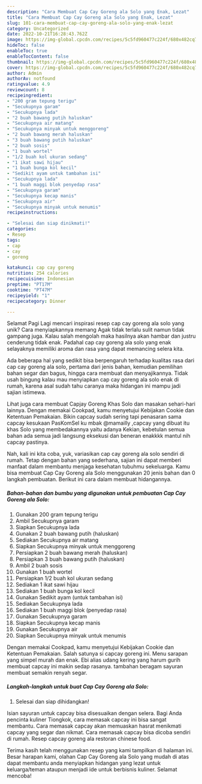 ```yaml
---
description: "Cara Membuat Cap Cay Goreng ala Solo yang Enak, Lezat"
title: "Cara Membuat Cap Cay Goreng ala Solo yang Enak, Lezat"
slug: 101-cara-membuat-cap-cay-goreng-ala-solo-yang-enak-lezat
category: Uncategorized
date: 2022-10-21T16:28:43.762Z
image: https://img-global.cpcdn.com/recipes/5c5fd960477c224f/680x482cq70/cap-cay-goreng-ala-solo-foto-resep-utama.jpg
hideToc: false
enableToc: true
enableTocContent: false
thumbnail: https://img-global.cpcdn.com/recipes/5c5fd960477c224f/680x482cq70/cap-cay-goreng-ala-solo-foto-resep-utama.jpg
cover: https://img-global.cpcdn.com/recipes/5c5fd960477c224f/680x482cq70/cap-cay-goreng-ala-solo-foto-resep-utama.jpg
author: Admin
authorAv: notfound
ratingvalue: 4.9
reviewcount: 8
recipeingredient:
- "200 gram tepung terigu"
- "Secukupnya garam"
- "Secukupnya lada"
- "2 buah bawang putih haluskan"
- "Secukupnya air matang"
- "Secukupnya minyak untuk menggoreng"
- "2 buah bawang merah haluskan"
- "3 buah bawang putih haluskan"
- "2 buah sosis"
- "1 buah wortel"
- "1/2 buah kol ukuran sedang"
- "1 ikat sawi hijau"
- "1 buah bunga kol kecil"
- "Sedikit ayam untuk tambahan isi"
- "Secukupnya lada"
- "1 buah maggi blok penyedap rasa"
- "Secukupnya garam"
- "Secukupnya kecap manis"
- "Secukupnya air"
- "Secukupnya minyak untuk menumis"
recipeinstructions:

- "Selesai dan siap dinikmati!"
categories:
- Resep
tags:
- cap
- cay
- goreng

katakunci: cap cay goreng 
nutrition: 254 calories
recipecuisine: Indonesian
preptime: "PT17M"
cooktime: "PT47M"
recipeyield: "1"
recipecategory: Dinner

---
```



Selamat Pagi Lagi mencari inspirasi resep cap cay goreng ala solo yang unik? Cara menyiapkannya memang Agak tidak terlalu sulit namun tidak gampang juga. Kalau salah mengolah maka hasilnya akan hambar dan justru cenderung tidak enak. Padahal cap cay goreng ala solo yang enak selayaknya memiliki aroma dan rasa yang dapat memancing selera kita.


Ada beberapa hal yang sedikit bisa berpengaruh terhadap kualitas rasa dari cap cay goreng ala solo, pertama dari jenis bahan, kemudian pemilihan bahan segar dan bagus, hingga cara membuat dan menyajikannya. Tidak usah bingung kalau mau menyiapkan cap cay goreng ala solo enak di rumah, karena asal sudah tahu caranya maka hidangan ini mampu jadi sajian istimewa.

Lihat juga cara membuat Capjay Goreng Khas Solo dan masakan sehari-hari lainnya. Dengan memakai Cookpad, kamu menyetujui Kebijakan Cookie dan Ketentuan Pemakaian. Bikin capcay sudah sering tapi penasaran sama capcay kesukaan PasKomSel ku mbak @mamailly ,capcay yang dibuat itu khas Solo yang membedakannya yaitu adanya Kekian, kebetulan semua bahan ada semua jadi langsung eksekusi dan beneran enakkkk mantul nih capcay pastinya.


Nah, kali ini kita coba, yuk, variasikan cap cay goreng ala solo sendiri di rumah. Tetap dengan bahan yang sederhana, sajian ini dapat memberi manfaat dalam membantu menjaga kesehatan tubuhmu sekeluarga. Kamu bisa membuat Cap Cay Goreng ala Solo menggunakan 20 jenis bahan dan 0 langkah pembuatan. Berikut ini cara dalam membuat hidangannya.

<!--inarticleads1-->

##### Bahan-bahan dan bumbu yang digunakan untuk pembuatan Cap Cay Goreng ala Solo:

1. Gunakan 200 gram tepung terigu
1. Ambil Secukupnya garam
1. Siapkan Secukupnya lada
1. Gunakan 2 buah bawang putih (haluskan)
1. Sediakan Secukupnya air matang
1. Siapkan Secukupnya minyak untuk menggoreng
1. Persiapkan 2 buah bawang merah (haluskan)
1. Persiapkan 3 buah bawang putih (haluskan)
1. Ambil 2 buah sosis
1. Gunakan 1 buah wortel
1. Persiapkan 1/2 buah kol ukuran sedang
1. Sediakan 1 ikat sawi hijau
1. Sediakan 1 buah bunga kol kecil
1. Gunakan Sedikit ayam (untuk tambahan isi)
1. Sediakan Secukupnya lada
1. Sediakan 1 buah maggi blok (penyedap rasa)
1. Gunakan Secukupnya garam
1. Siapkan Secukupnya kecap manis
1. Gunakan Secukupnya air
1. Siapkan Secukupnya minyak untuk menumis


Dengan memakai Cookpad, kamu menyetujui Kebijakan Cookie dan Ketentuan Pemakaian. Salah satunya si capcay goreng ini. Menu sarapan yang simpel murah dan enak. Ebi alias udang kering yang harum gurih membuat capcay ini makin sedap rasanya. tambahan beragam sayuran membuat semakin renyah segar. 

<!--inarticleads2-->

##### Langkah-langkah untuk buat Cap Cay Goreng ala Solo:


1. Selesai dan siap dihidangkan!

Isian sayuran untuk capcay bisa disesuaikan dengan selera. Bagi Anda pencinta kuliner Tiongkok, cara memasak capcay ini bisa sangat membantu. Cara memasak capcay akan memuaskan hasrat menikmati capcay yang segar dan nikmat. Cara memasak capcay bisa dicoba sendiri di rumah. Resep capcay goreng ala restoran chinese food. 

Terima kasih telah menggunakan resep yang kami tampilkan di halaman ini. Besar harapan kami, olahan Cap Cay Goreng ala Solo yang mudah di atas dapat membantu anda menyiapkan hidangan yang lezat untuk keluarga/teman ataupun menjadi ide untuk berbisnis kuliner. Selamat mencoba!
